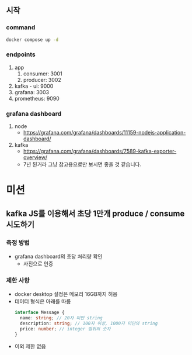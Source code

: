 ## 시작

### command

```bash
docker compose up -d
```

### endpoints

1. app
   1. consumer: 3001
   1. producer: 3002
1. kafka - ui: 9000
1. grafana: 3003
1. prometheus: 9090

### grafana dashboard

1. node
   - https://grafana.com/grafana/dashboards/11159-nodejs-application-dashboard/
1. kafka
   - https://grafana.com/grafana/dashboards/7589-kafka-exporter-overview/
   - 7년 된거라 그냥 참고용으로만 보시면 좋을 것 같습니다.

# 미션

## kafka JS를 이용해서 초당 1만개 produce / consume 시도하기

### 측정 방법

- grafana dashboard의 초당 처리량 확인
  - 사진으로 인증

### 제한 사항

- docker desktop 설정은 메모리 16GB까지 허용
- 데이터 형식은 아래를 따름
  ```typescript
  interface Message {
    name: string; // 20자 미만 string
    description: string; // 100자 이상, 1000자 미만의 string
    price: number; // integer 범위의 숫자
  }
  ```
- 이외 제한 없음
